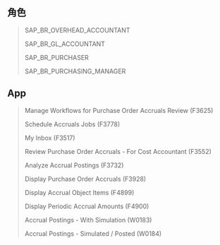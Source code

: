 ## 角色
> SAP_BR_OVERHEAD_ACCOUNTANT
>
> SAP_BR_GL_ACCOUNTANT
>
> SAP_BR_PURCHASER
>
> SAP_BR_PURCHASING_MANAGER
## App
> Manage Workflows for Purchase Order Accruals Review (F3625)
>
> Schedule Accruals Jobs (F3778)
>
> My Inbox (F3517)
>
> Review Purchase Order Accruals - For Cost Accountant (F3552)
>
> Analyze Accrual Postings (F3732)
>
> Display Purchase Order Accruals (F3928)
>
> Display Accrual Object Items (F4899)
>
> Display Periodic Accrual Amounts (F4900)
>
> Accrual Postings - With Simulation (W0183)
>
> Accrual Postings - Simulated / Posted (W0184)
